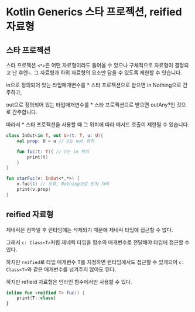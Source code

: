 # Kotlin Generics 스타 프로젝션, reified 자료형

## 스타 프로젝션
스타 프로젝션 `<*>`은 어떤 자료형이라도 들어올 수 있으나 구체적으로 자료형이 결정되고 난 후엔ㄴ 그 자료형과 하위 자료형의 요소만 담을 수 있도록 제한할 수 잇습니다.
  
in으로 정의되어 있는 타입매개변수를 * 스타 프로젝션으로 받으면 in Nothing으로 간주하고,  
  
out으로 정의되어 있는 타입매개변수를 * 스타 프로젝션으로 받으면 outAny?인 것으로 간주합니다.
  
따라서 * 스타 프로젝션을 사용할 때 그 위치에 따라 메서드 호출이 제한될 수 있습니다.

```kt
class InOut<in T, out U>(t: T, u: U){
    val prop: U = u // U는 out 위치

    fun fuc(t: T){ // T는 in 위치
        print(t)
    }
}

fun starFuc(v: InOut<*,*>) {
    v.fuc(1) // 오류, Nothing으로 인자 처리
    print(v.prop)
}
```

## reified 자료형

제네릭은 컴파일 후 런타임에는 삭제되기 때문에 제네릭 타입에 접근할 수 없다.
  
그래서 `c: Class<T>`처럼 제네릭 타입을 함수의 매개변수로 전달해야 타입에 접근할 수 있다.
  
하지만 `reified`로 타입 매개변수 T를 지정하면 런타임에서도 접근할 수 있게되어 `c: Class<T>`와 같은 매개변수를 넘겨주지 않아도 된다.
  
하지만 refieid 자료형은 인라인 함수에서만 사용할 수 있다.

```kt
inline fun <reified T> fuc() {
    print(T::class)
}
```